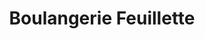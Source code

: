 ---
title: "Boulangerie Feuillette"
url: /libourne/boulangerie-feuillette-avenue-georges-pompidou/
shop: Bäckerei
---